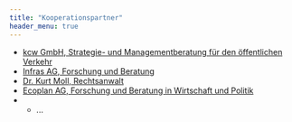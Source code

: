 ```yaml
---
title: "Kooperationspartner"
header_menu: true
---
```


* [kcw GmbH, Strategie- und Managementberatung für den öffentlichen Verkehr](https://www.kcw-online.de)
* [Infras AG, Forschung und Beratung](https://www.infras.ch)
* [Dr. Kurt Moll, Rechtsanwalt](https://www.kurtmoll.ch)
* [Ecoplan AG, Forschung und Beratung in Wirtschaft und Politik](https://www.ecoplan.ch)
* * ...
